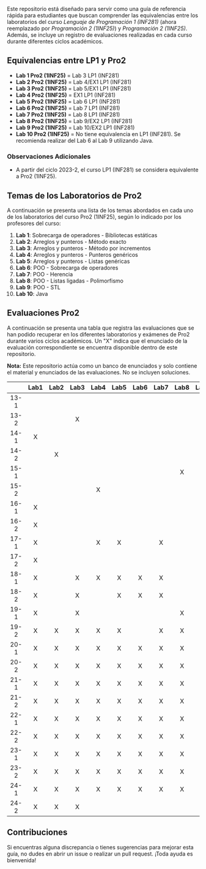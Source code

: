 Este repositorio está diseñado para servir como una guía de referencia rápida para estudiantes que buscan comprender las equivalencias entre los laboratorios del curso *Lenguaje de Programación 1 (INF281)* (ahora reemplazado por *Programación 2 (1INF25)*) y *Programación 2 (1INF25)*. Además, se incluye un registro de evaluaciones realizadas en cada curso durante diferentes ciclos académicos.

## Equivalencias entre LP1 y Pro2

- **Lab 1 Pro2 (1INF25)** = Lab 3 LP1 (INF281)
- **Lab 2 Pro2 (1INF25)** = Lab 4/EX1 LP1 (INF281)
- **Lab 3 Pro2 (1INF25)** = Lab 5/EX1 LP1 (INF281)
- **Lab 4 Pro2 (1INF25)** = EX1 LP1 (INF281)
- **Lab 5 Pro2 (1INF25)** = Lab 6 LP1 (INF281)
- **Lab 6 Pro2 (1INF25)** = Lab 7 LP1 (INF281)
- **Lab 7 Pro2 (1INF25)** = Lab 8 LP1 (INF281)
- **Lab 8 Pro2 (1INF25)** = Lab 9/EX2 LP1 (INF281)
- **Lab 9 Pro2 (1INF25)** = Lab 10/EX2 LP1 (INF281)
- **Lab 10 Pro2 (1INF25)** = No tiene equivalencia en LP1 (INF281). Se recomienda realizar del Lab 6 al Lab 9 utilizando Java.

### Observaciones Adicionales

- A partir del ciclo 2023-2, el curso LP1 (INF281) se considera equivalente a Pro2 (1INF25).

## Temas de los Laboratorios de Pro2

A continuación se presenta una lista de los temas abordados en cada uno de los laboratorios del curso Pro2 (1INF25), según lo indicado por los profesores del curso:

1. **Lab 1**: Sobrecarga de operadores - Bibliotecas estáticas
2. **Lab 2**: Arreglos y punteros - Método exacto
3. **Lab 3**: Arreglos y punteros - Método por incrementos
4. **Lab 4**: Arreglos y punteros - Punteros genéricos
5. **Lab 5**: Arreglos y punteros - Listas genéricas
6. **Lab 6**: POO - Sobrecarga de operadores
7. **Lab 7**: POO - Herencia
8. **Lab 8**: POO - Listas ligadas - Polimorfismo
9. **Lab 9**: POO - STL
10. **Lab 10**: Java

## Evaluaciones Pro2

A continuación se presenta una tabla que registra las evaluaciones que se han podido recuperar en los diferentes laboratorios y exámenes de Pro2 durante varios ciclos académicos. Un "X" indica que el enunciado de la evaluación correspondiente se encuentra disponible dentro de este repositorio.

**Nota:** Este repositorio actúa como un banco de enunciados y solo contiene el material y enunciados de las evaluaciones. No se incluyen soluciones.

|      | Lab1 | Lab2 | Lab3 | Lab4 | Lab5 | Lab6 | Lab7 | Lab8 | Lab9 | Lab10 | EX1 | EX2 |
| :--: | :--: | :--: | :--: | :--: | :--: | :--: | :--: | :--: | :--: | :---: | :-: | :-: |
| 13-1 |      |      |      |      |      |      |      |      |      |       |  X  |     |
| 13-2 |      |      |  X   |      |      |      |      |      |      |       |  X  |     |
| 14-1 |  X   |      |      |      |      |      |      |      |      |       |     |     |
| 14-2 |      |  X   |      |      |      |      |      |      |      |       |     |     |
| 15-1 |      |      |      |      |      |      |      |  X   |      |       |     |     |
| 15-2 |      |      |      |  X   |      |      |      |      |      |       |     |     |
| 16-1 |  X   |      |      |      |      |      |      |      |      |       |  X  |     |
| 16-2 |  X   |      |      |      |      |      |      |      |      |       |     |  X  |
| 17-1 |  X   |      |      |  X   |  X   |      |  X   |      |      |       |     |  X  |
| 17-2 |  X   |      |      |      |      |      |      |      |      |       |  X  |  X  |
| 18-1 |  X   |      |  X   |  X   |  X   |  X   |  X   |      |  X   |   X   |  X  |     |
| 18-2 |  X   |      |  X   |      |  X   |  X   |  X   |      |      |   X   |  X  |  X  |
| 19-1 |  X   |      |  X   |      |      |      |      |  X   |      |   X   |  X  |  X  |
| 19-2 |  X   |  X   |  X   |  X   |  X   |      |  X   |  X   |      |   X   |  X  |  X  |
| 20-1 |  X   |  X   |  X   |  X   |  X   |  X   |  X   |  X   |  X   |   X   |  X  |  X  |
| 20-2 |  X   |  X   |  X   |  X   |  X   |  X   |  X   |  X   |  X   |       |  X  |  X  |
| 21-1 |  X   |  X   |  X   |  X   |  X   |  X   |  X   |  X   |  X   |   X   |  X  |  X  |
| 21-2 |  X   |  X   |  X   |  X   |  X   |  X   |  X   |  X   |  X   |   X   |  X  |  X  |
| 22-1 |  X   |  X   |  X   |  X   |  X   |  X   |  X   |  X   |  X   |   X   |  X  |  X  |
| 22-2 |  X   |  X   |  X   |  X   |  X   |  X   |  X   |  X   |  X   |   X   |  X  |  X  |
| 23-1 |  X   |  X   |  X   |  X   |  X   |  X   |  X   |  X   |  X   |   X   |  X  |  X  |
| 23-2 |  X   |  X   |  X   |  X   |  X   |  X   |  X   |  X   |  X   |   X   |  X  |  X  |
| 24-1 |  X   |  X   |  X   |  X   |  X   |  X   |  X   |  X   |  X   |   X   |  X  |  X  |
| 24-2 |  X   |  X   |  X   |      |      |      |      |      |      |       |     |     |
## Contribuciones

Si encuentras alguna discrepancia o tienes sugerencias para mejorar esta guía, no dudes en abrir un issue o realizar un pull request. ¡Toda ayuda es bienvenida!
